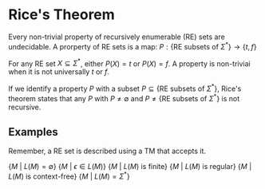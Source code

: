 # Rice's Theorem

Every non-trivial property of recursively enumerable (RE) sets are undecidable.
A prorperty of RE sets is a map:
$P: \{\text{RE subsets of } \Sigma^*\} \rightarrow \{t, f\}$

For any RE set $X \subseteq \Sigma^*$, either $P(X) = t$ or $P(X) = f$.
A property is non-triviai when it is not universally $t$ or $f$.

If we identify a property $P$ with a subset $P \subseteq \{\text{RE subsets of } \Sigma^*\}$, Rice's theorem states that any $P$ with $P \neq \emptyset$ and $P \neq \{\text{RE subsets of }\Sigma^*\}$ is not recursive.

## Examples

Remember, a RE set is described using a TM that accepts it.

$\{M\text{ } |\text{ } L(M) = \emptyset\}$
$\{M\text{ }|\text{ } \epsilon \in L(M)\}$
$\{M\text{ }|\text{ } L(M) \text{ is finite}\}$
$\{M\text{ }|\text{ } L(M) \text{ is regular}\}$
$\{M\text{ }|\text{ } L(M) \text{ is context-free}\}$
$\{M\text{ }|\text{ } L(M) = \Sigma^*\}$

